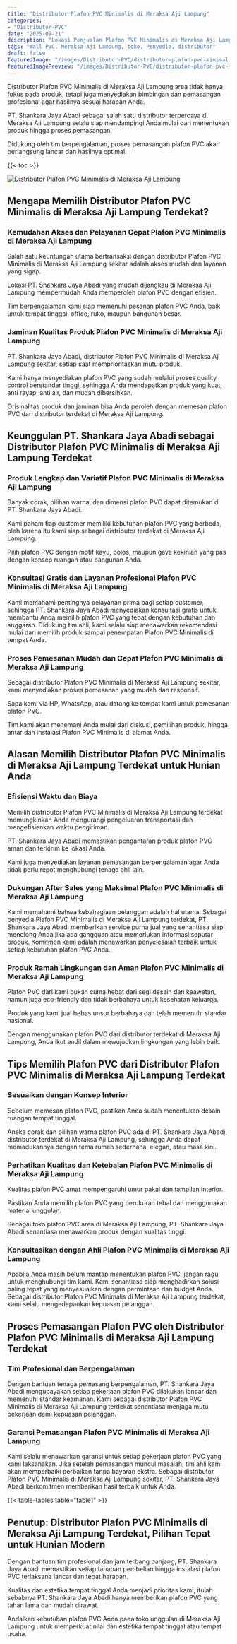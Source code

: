 ```yaml
---
title: "Distributor Plafon PVC Minimalis di Meraksa Aji Lampung"
categories:
- "Distributor-PVC"
date: "2025-09-21"
description: "Lokasi Penjualan Plafon PVC Minimalis di Meraksa Aji Lampung untuk hunian, kantor, serta ritel. Material terbaik, beragam motif, variasi warna menarik, beserta jasa instalasi oleh tenaga ahli berpengalaman dan jaminan resmi!|Jasa penyediaan Plafon PVC Minimalis di Meraksa Aji Lampung untuk kebutuhan tempat tinggal, perkantoran, maupun gerai, dengan panel berkualitas dan pemasangan oleh teknisi ahli serta kepastian resmi.|Solusi Plafon PVC Minimalis di Meraksa Aji Lampung yang andal untuk tempat tinggal, kantor, dan ritel, dengan produk unggulan dan pemasangan oleh tim berpengalaman serta jaminan resmi.|Distribusi Plafon PVC Minimalis di Meraksa Aji Lampung untuk rumah, office, serta toko, dengan material terbaik dan instalasi ditangani oleh teknisi berpengalaman, lengkap dengan kepastian resmi.}"
tags: "Wall PVC, Meraksa Aji Lampung, toko, Penyedia, distributor"
draft: false
featuredImage: "/images/Distributor-PVC/distributor-plafon-pvc-minimalis-di-meraksa-aji-lampung.png"
featuredImagePreview: "/images/Distributor-PVC/distributor-plafon-pvc-minimalis-di-meraksa-aji-lampung.png"
---
```


Distributor Plafon PVC Minimalis di Meraksa Aji Lampung area tidak hanya fokus pada produk, tetapi juga menyediakan bimbingan dan pemasangan profesional agar hasilnya sesuai harapan Anda.

PT. Shankara Jaya Abadi sebagai salah satu distributor terpercaya di Meraksa Aji Lampung selalu siap mendampingi Anda mulai dari menentukan produk hingga proses pemasangan.

Didukung oleh tim berpengalaman, proses pemasangan plafon PVC akan berlangsung lancar dan hasilnya optimal.

{{< toc >}}

![Distributor Plafon PVC Minimalis di Meraksa Aji Lampung](/images/Distributor-PVC/Distributor-Plafon-PVC-Minimalis-di-Meraksa-Aji-Lampung.png)

## Mengapa Memilih Distributor Plafon PVC Minimalis di Meraksa Aji Lampung Terdekat?

### Kemudahan Akses dan Pelayanan Cepat Plafon PVC Minimalis di Meraksa Aji Lampung

Salah satu keuntungan utama bertransaksi dengan distributor Plafon PVC Minimalis di Meraksa Aji Lampung sekitar adalah akses mudah dan layanan yang sigap.

Lokasi PT. Shankara Jaya Abadi yang mudah dijangkau di Meraksa Aji Lampung mempermudah Anda memperoleh plafon PVC dengan efisien.

Tim berpengalaman kami siap memenuhi pesanan plafon PVC Anda, baik untuk tempat tinggal, office, ruko, maupun bangunan besar.

### Jaminan Kualitas Produk Plafon PVC Minimalis di Meraksa Aji Lampung

PT. Shankara Jaya Abadi, distributor Plafon PVC Minimalis di Meraksa Aji Lampung sekitar, setiap saat memprioritaskan mutu produk.

Kami hanya menyediakan plafon PVC yang sudah melalui proses quality control berstandar tinggi, sehingga Anda mendapatkan produk yang kuat, anti rayap, anti air, dan mudah dibersihkan.

Orisinalitas produk dan jaminan bisa Anda peroleh dengan memesan plafon PVC dari distributor terdekat di Meraksa Aji Lampung.

## Keunggulan PT. Shankara Jaya Abadi sebagai Distributor Plafon PVC Minimalis di Meraksa Aji Lampung Terdekat

### Produk Lengkap dan Variatif Plafon PVC Minimalis di Meraksa Aji Lampung

Banyak corak, pilihan warna, dan dimensi plafon PVC dapat ditemukan di PT. Shankara Jaya Abadi.

Kami paham tiap customer memiliki kebutuhan plafon PVC yang berbeda, oleh karena itu kami siap sebagai distributor terdekat di Meraksa Aji Lampung.

Pilih plafon PVC dengan motif kayu, polos, maupun gaya kekinian yang pas dengan konsep ruangan atau bangunan Anda.

### Konsultasi Gratis dan Layanan Profesional Plafon PVC Minimalis di Meraksa Aji Lampung

Kami memahami pentingnya pelayanan prima bagi setiap customer, sehingga PT. Shankara Jaya Abadi menyediakan konsultasi gratis untuk membantu Anda memilih plafon PVC yang tepat dengan kebutuhan dan anggaran. Didukung tim ahli, kami selalu siap menawarkan rekomendasi mulai dari memilih produk sampai penempatan Plafon PVC Minimalis di tempat Anda.

### Proses Pemesanan Mudah dan Cepat Plafon PVC Minimalis di Meraksa Aji Lampung

Sebagai distributor Plafon PVC Minimalis di Meraksa Aji Lampung sekitar, kami menyediakan proses pemesanan yang mudah dan responsif.

Sapa kami via HP, WhatsApp, atau datang ke tempat kami untuk pemesanan plafon PVC.

Tim kami akan menemani Anda mulai dari diskusi, pemilihan produk, hingga antar dan instalasi Plafon PVC Minimalis di alamat Anda.

## Alasan Memilih Distributor Plafon PVC Minimalis di Meraksa Aji Lampung Terdekat untuk Hunian Anda

### Efisiensi Waktu dan Biaya

Memilih distributor Plafon PVC Minimalis di Meraksa Aji Lampung terdekat memungkinkan Anda mengurangi pengeluaran transportasi dan mengefisienkan waktu pengiriman.

PT. Shankara Jaya Abadi memastikan pengantaran produk plafon PVC aman dan terkirim ke lokasi Anda.

Kami juga menyediakan layanan pemasangan berpengalaman agar Anda tidak perlu repot menghubungi tenaga ahli lain.

### Dukungan After Sales yang Maksimal Plafon PVC Minimalis di Meraksa Aji Lampung

Kami memahami bahwa kebahagiaan pelanggan adalah hal utama. Sebagai penyedia Plafon PVC Minimalis di Meraksa Aji Lampung terdekat, PT. Shankara Jaya Abadi memberikan service purna jual yang senantiasa siap menolong Anda jika ada gangguan atau memerlukan informasi seputar produk. Komitmen kami adalah menawarkan penyelesaian terbaik untuk setiap kebutuhan plafon PVC Anda.

### Produk Ramah Lingkungan dan Aman Plafon PVC Minimalis di Meraksa Aji Lampung

Plafon PVC dari kami bukan cuma hebat dari segi desain dan keawetan, namun juga eco-friendly dan tidak berbahaya untuk kesehatan keluarga.

Produk yang kami jual bebas unsur berbahaya dan telah memenuhi standar nasional.

Dengan menggunakan plafon PVC dari distributor terdekat di Meraksa Aji Lampung, Anda ikut andil dalam mewujudkan lingkungan yang lebih baik.

## Tips Memilih Plafon PVC dari Distributor Plafon PVC Minimalis di Meraksa Aji Lampung Terdekat

### Sesuaikan dengan Konsep Interior

Sebelum memesan plafon PVC, pastikan Anda sudah menentukan desain ruangan tempat tinggal.

Aneka corak dan pilihan warna plafon PVC ada di PT. Shankara Jaya Abadi, distributor terdekat di Meraksa Aji Lampung, sehingga Anda dapat memadukannya dengan tema rumah sederhana, elegan, atau masa kini.

### Perhatikan Kualitas dan Ketebalan Plafon PVC Minimalis di Meraksa Aji Lampung

Kualitas plafon PVC amat mempengaruhi umur pakai dan tampilan interior.

Pastikan Anda memilih plafon PVC yang berukuran tebal dan menggunakan material unggulan.

Sebagai toko plafon PVC area di Meraksa Aji Lampung, PT. Shankara Jaya Abadi senantiasa menawarkan produk dengan kualitas tinggi.

### Konsultasikan dengan Ahli Plafon PVC Minimalis di Meraksa Aji Lampung

Apabila Anda masih belum mantap menentukan plafon PVC, jangan ragu untuk menghubungi tim kami. Kami senantiasa siap menghadirkan solusi paling tepat yang menyesuaikan dengan permintaan dan budget Anda. Sebagai distributor Plafon PVC Minimalis di Meraksa Aji Lampung terdekat, kami selalu mengedepankan kepuasan pelanggan.

## Proses Pemasangan Plafon PVC oleh Distributor Plafon PVC Minimalis di Meraksa Aji Lampung Terdekat

### Tim Profesional dan Berpengalaman

Dengan bantuan tenaga pemasang berpengalaman, PT. Shankara Jaya Abadi mengupayakan setiap pekerjaan plafon PVC dilakukan lancar dan memenuhi standar keamanan. Kami sebagai distributor Plafon PVC Minimalis di Meraksa Aji Lampung terdekat senantiasa menjaga mutu pekerjaan demi kepuasan pelanggan.

### Garansi Pemasangan Plafon PVC Minimalis di Meraksa Aji Lampung

Kami selalu menawarkan garansi untuk setiap pekerjaan plafon PVC yang kami laksanakan. Jika setelah pemasangan muncul masalah, tim ahli kami akan memperbaiki perbaikan tanpa bayaran ekstra. Sebagai distributor Plafon PVC Minimalis di Meraksa Aji Lampung sekitar, PT. Shankara Jaya Abadi berkomitmen memberikan hasil terbaik untuk Anda.

{{< table-tables table="table1" >}}

## Penutup: Distributor Plafon PVC Minimalis di Meraksa Aji Lampung Terdekat, Pilihan Tepat untuk Hunian Modern

Dengan bantuan tim profesional dan jam terbang panjang, PT. Shankara Jaya Abadi memastikan setiap tahapan pembelian hingga instalasi plafon PVC terlaksana lancar dan tepat harapan.

Kualitas dan estetika tempat tinggal Anda menjadi prioritas kami, itulah sebabnya PT. Shankara Jaya Abadi hanya memberikan plafon PVC yang tahan lama dan mudah dirawat.

Andalkan kebutuhan plafon PVC Anda pada toko unggulan di Meraksa Aji Lampung untuk memperkuat nilai dan estetika tempat tinggal atau tempat usaha.

